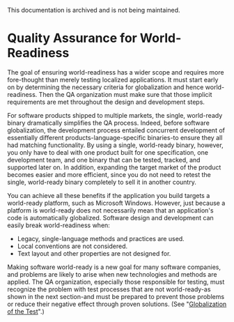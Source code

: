 This documentation is archived and is not being maintained.

# Quality Assurance for World-Readiness

The goal of ensuring world-readiness has a wider scope and requires more fore-thought than merely testing localized applications. It must start early on by determining the necessary criteria for globalization and hence world-readiness. Then the QA organization must make sure that those implicit requirements are met throughout the design and development steps.

For software products shipped to multiple markets, the single, world-ready binary dramatically simplifies the QA process. Indeed, before software globalization, the development process entailed concurrent development of essentially different products-language-specific binaries-to ensure they all had matching functionality. By using a single, world-ready binary, however, you only have to deal with one product built for one specification, one development team, and one binary that can be tested, tracked, and supported later on. In addition, expanding the target market of the product becomes easier and more efficient, since you do not need to retest the single, world-ready binary completely to sell it in another country.

You can achieve all these benefits if the application you build targets a world-ready platform, such as Microsoft Windows. However, just because a platform is world-ready does not necessarily mean that an application's code is automatically globalized. Software design and development can easily break world-readiness when:

-   Legacy, single-language methods and practices are used.
-   Local conventions are not considered.
-   Text layout and other properties are not designed for.

Making software world-ready is a new goal for many software companies, and problems are likely to arise when new technologies and methods are applied. The QA organization, especially those responsible for testing, must recognize the problem with test processes that are not world-ready-as shown in the next section-and must be prepared to prevent those problems or reduce their negative effect through proven solutions. (See "[Globalization of the Test](https://msdn.microsoft.com/globalization/mt662415)".)


